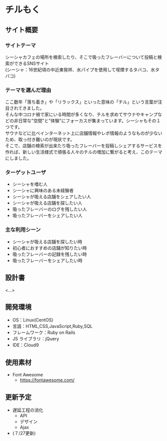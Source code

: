 # チルもく

## サイト概要

### サイトテーマ

シーシャカフェの場所を検索したり、そこで吸ったフレーバーについて投稿と検索ができるSNSサイト<br>
(シーシャ：16世紀頃の中近東発祥、水パイプを使用して喫煙するタバコ、水タバコ)


### テーマを選んだ理由

ここ数年「落ち着き」や「リラックス」といった意味の「チル」という言葉が注目されてきました。<br>
そんな中コロナ禍で家にいる時間が多くなり、チルを求めてサウナやキャンプなどの非日常な"空間"と"体験"にフォーカスが集まっています。シーシャもその１つです。<br>
サウナなどに比べインターネット上に店舗情報やレポ情報のようなものが少ないため、取っ付き難いのが現状です。<br>
そこで、店舗の検索が出来たり吸ったフレーバーを投稿しシェアするサービスを作れば、新しい生活様式で頑張る人々のチルの増加に繋がると考え、このテーマにしました。

### ターゲットユーザ

- シーシャを嗜む人
- シーシャに興味のある未経験者
- シーシャが吸える店舗をシェアしたい人
- シーシャが吸える店舗を探したい人
- 吸ったフレーバーのログを残したい人
- 吸ったフレーバーをシェアしたい人

### 主な利用シーン

- シーシャが吸える店舗を探したい時
- 初心者におすすめの店舗が知りたい時
- 吸ったフレーバーの記録を残したい時
- 吸ったフレーバーをシェアしたい時

## 設計書

<...>

## 開発環境

- OS：Linux(CentOS)
- 言語：HTML,CSS,JavaScript,Ruby,SQL
- フレームワーク：Ruby on Rails
- JS ライブラリ：jQuery
- IDE：Cloud9

## 使用素材

- Font Awesome
  - https://fontawesome.com/


## 更新予定
- 遅延工程の消化
  - API
  - デザイン
  - Ajax
- (７/27更新)
